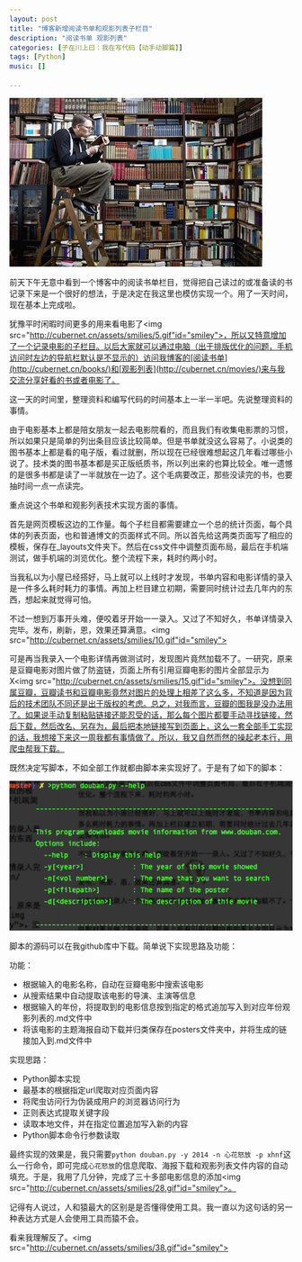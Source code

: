 ```yaml
---
layout: post
title: "博客新增阅读书单和观影列表子栏目"
description: "阅读书单 观影列表"
categories: [子在川上曰：我在写代码【动手动脚篇】]
tags: [Python]
music: []

---
```


![image](/assets/images/2014-10-23-readinglist.jpg)

前天下午无意中看到一个博客中的阅读书单栏目，觉得把自己读过的或准备读的书记录下来是一个很好的想法，于是决定在我这里也模仿实现一个。用了一天时间，现在基本上完成啦。

犹豫平时闲暇时间更多的用来看电影了<img src="http://cubernet.cn/assets/smilies/5.gif"id="smiley">，所以又特意增加了一个记录电影的子栏目。以后大家就可以通过电脑（出于排版优化的问题，手机访问时左边的导航栏默认是不显示的）访问我博客的[阅读书单](http://cubernet.cn/books/)和[观影列表](http://cubernet.cn/movies/)来与我交流分享好看的书或者电影了。

这一天的时间里，整理资料和编写代码的时间基本上一半一半吧。先说整理资料的事情。

由于电影基本上都是陪女朋友一起去电影院看的，而且我们有收集电影票的习惯，所以如果只是简单的列出条目应该比较简单。但是书单就没这么容易了。小说类的图书基本上都是看的电子版，看过就删，所以现在已经很难想起这几年看过哪些小说了。技术类的图书基本都是买正版纸质书，所以列出来的也算比较全。唯一遗憾的是很多书都是读了一半就放在一边了。这个毛病要改正，那些没读完的书，也要抽时间一点一点读完。

重点说这个书单和观影列表技术实现方面的事情。

首先是网页模板这边的工作量。每个子栏目都需要建立一个总的统计页面，每个具体的列表页面，也和普通博文的页面样式不同。所以首先给这两类页面写了相应的模板，保存在_layouts文件夹下。然后在css文件中调整页面布局，最后在手机端测试，做手机端的浏览优化。整个流程下来，耗时约两小时。

当我私以为小屋已经搭好，马上就可以上线时才发现，书单内容和电影详情的录入是一件多么耗时耗力的事情。再加上栏目建立初期，需要同时统计过去几年内的东西，想起来就觉得可怕。

不过一想到万事开头难，便咬着牙开始一一录入。又过了不知好久，书单详情录入完毕。发布，刷新，恩，效果还算满意。<img src="http://cubernet.cn/assets/smilies/10.gif"id="smiley">

可是再当我录入一个电影详情再做测试时，发现图片竟然加载不了。一研究，原来是豆瓣电影对图片做了防盗链，页面上所有引用豆瓣电影的图片全部显示为X<img src="http://cubernet.cn/assets/smilies/15.gif"id="smiley">。没想到同属豆瓣，豆瓣读书和豆瓣电影竟然对图片的处理上相差了这么多，不知道是因为背后的技术团队不同还是出于版权的考虑。总之，对我而言，豆瓣的图我是没办法用了。如果说手动复制粘贴链接还能忍受的话，那么每个图片都要手动寻找链接，然后下载，然后改名、另存为，最后把本地链接写到页面上，这么一套全部手工实现的话，我想接下来这一周我都有事情做了。所以，我又自然而然的操起老本行，用爬虫帮我下载。

既然决定写脚本，不如全部工作就都由脚本来实现好了。于是有了如下的脚本：

![image](/assets/images/2014-10-23-readinglist2.png)

脚本的源码可以在我github库中下载。简单说下实现思路及功能：

功能：

* 根据输入的电影名称，自动在豆瓣电影中搜索该电影
* 从搜索结果中自动提取该电影的导演、主演等信息
* 根据输入的年份，将提取到的电影信息按到指定的格式追加写入到对应年份观影列表的.md文件中
* 将该电影的主题海报自动下载并归类保存在posters文件夹中，并将生成的链接加入到.md文件中

实现思路：

* Python脚本实现
* 最基本的根据指定url爬取对应页面内容
* 将爬虫访问行为伪装成用户的浏览器访问行为
* 正则表达式提取关键字段
* 读取本地文件，并在指定位置追加写入新的内容
* Python脚本命令行参数读取

最终实现的效果是，我只需要`python douban.py -y 2014 -n 心花怒放 -p xhnf`这么一行命令，即可完成`心花怒放`的信息爬取、海报下载和观影列表文件内容的自动填充。于是，我用了几分钟，完成了三十多部电影信息的添加<img src="http://cubernet.cn/assets/smilies/28.gif"id="smiley">。

记得有人说过，人和猿最大的区别是是否懂得使用工具。我一直以为这句话的另一种表达方式是人会使用工具而猿不会。

看来我理解反了。<img src="http://cubernet.cn/assets/smilies/38.gif"id="smiley">


